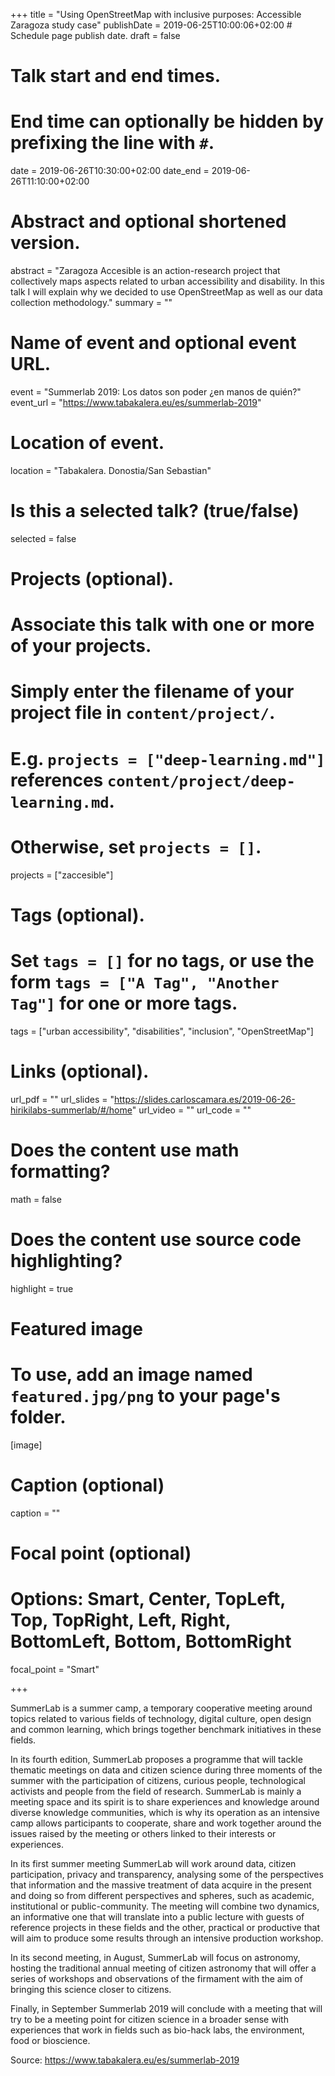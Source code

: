 +++
title = "Using OpenStreetMap with inclusive purposes: Accessible Zaragoza study case"
publishDate = 2019-06-25T10:00:06+02:00  # Schedule page publish date.
draft = false

# Talk start and end times.
#   End time can optionally be hidden by prefixing the line with `#`.
date = 2019-06-26T10:30:00+02:00
date_end = 2019-06-26T11:10:00+02:00

# Abstract and optional shortened version.
abstract = "Zaragoza Accesible is an action-research project that collectively maps aspects related to urban accessibility and disability. In this talk I will explain why we decided to use OpenStreetMap as well as our data collection methodology."
summary = ""

# Name of event and optional event URL.
event = "Summerlab 2019: Los datos son poder ¿en manos de quién?"
event_url = "https://www.tabakalera.eu/es/summerlab-2019"

# Location of event.
location = "Tabakalera. Donostia/San Sebastian"

# Is this a selected talk? (true/false)
selected = false

# Projects (optional).
#   Associate this talk with one or more of your projects.
#   Simply enter the filename of your project file in `content/project/`.
#   E.g. `projects = ["deep-learning.md"]` references `content/project/deep-learning.md`.
#   Otherwise, set `projects = []`.
projects = ["zaccesible"]

# Tags (optional).
#   Set `tags = []` for no tags, or use the form `tags = ["A Tag", "Another Tag"]` for one or more tags.
tags = ["urban accessibility", "disabilities", "inclusion", "OpenStreetMap"]

# Links (optional).
url_pdf = ""
url_slides = "https://slides.carloscamara.es/2019-06-26-hirikilabs-summerlab/#/home"
url_video = ""
url_code = ""

# Does the content use math formatting?
math = false

# Does the content use source code highlighting?
highlight = true

# Featured image
# To use, add an image named `featured.jpg/png` to your page's folder.
[image]
  # Caption (optional)
  caption = ""

  # Focal point (optional)
  # Options: Smart, Center, TopLeft, Top, TopRight, Left, Right, BottomLeft, Bottom, BottomRight
  focal_point = "Smart"

+++

SummerLab is a summer camp, a temporary cooperative meeting around topics related to various fields of technology, digital culture, open design and common learning, which brings together benchmark initiatives in these fields.

In its fourth edition, SummerLab proposes a programme that will tackle thematic meetings on data and citizen science during three moments of the summer with the participation of citizens, curious people, technological activists and people from the field of research. SummerLab is mainly a meeting space and its spirit is to share experiences and knowledge around diverse knowledge communities, which is why its operation as an intensive camp allows participants to cooperate, share and work together around the issues raised by the meeting or others linked to their interests or experiences.

In its first summer meeting SummerLab will work around data, citizen participation, privacy and transparency, analysing some of the perspectives that information and the massive treatment of data acquire in the present and doing so from different perspectives and spheres, such as academic, institutional or public-community. The meeting will combine two dynamics, an informative one that will translate into a public lecture with guests of reference projects in these fields and the other, practical or productive that will aim to produce some results through an intensive production workshop.

In its second meeting, in August, SummerLab will focus on astronomy, hosting the traditional annual meeting of citizen astronomy that will offer a series of workshops and observations of the firmament with the aim of bringing this science closer to citizens.

Finally, in September Summerlab 2019 will conclude with a meeting that will try to be a meeting point for citizen science in a broader sense with experiences that work in fields such as bio-hack labs, the environment, food or bioscience.

Source: https://www.tabakalera.eu/es/summerlab-2019
